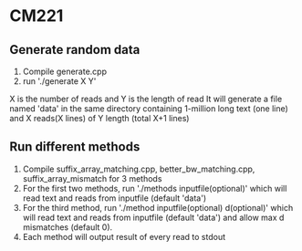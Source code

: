 # CM221
## Generate random data
1. Compile generate.cpp
2. run './generate X Y'

X is the number of reads and Y is the length of read
It will generate a file named 'data' in the same directory containing 1-million long text (one line) and X reads(X lines) of Y length (total X+1 lines) 

## Run different methods
1. Compile suffix_array_matching.cpp, better_bw_matching.cpp, suffix_array_mismatch for 3 methods
2. For the first two methods, run './methods inputfile(optional)' which will read text and reads from inputfile (default 'data')
3. For the third method, run './method inputfile(optional) d(optional)' which will read text and reads from inputfile (default 'data') and allow max d mismatches (default 0).
4. Each method will output result of every read to stdout
